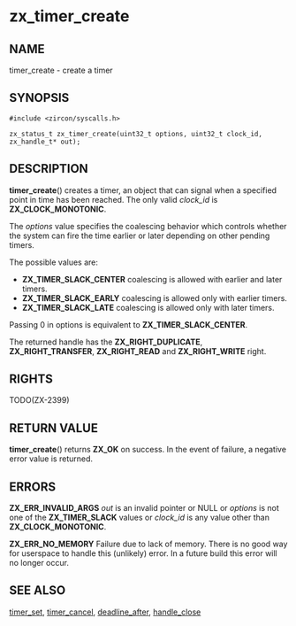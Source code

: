 # zx_timer_create

## NAME

timer_create - create a timer

## SYNOPSIS

```
#include <zircon/syscalls.h>

zx_status_t zx_timer_create(uint32_t options, uint32_t clock_id, zx_handle_t* out);

```

## DESCRIPTION

**timer_create**() creates a timer, an object that can signal
when a specified point in time has been reached. The only valid
*clock_id* is **ZX_CLOCK_MONOTONIC**.

The *options* value specifies the coalescing behavior which
controls whether the system can fire the time earlier or later
depending on other pending timers.

The possible values are:

+ **ZX_TIMER_SLACK_CENTER** coalescing is allowed with earlier and
  later timers.
+ **ZX_TIMER_SLACK_EARLY** coalescing is allowed only with earlier
  timers.
+ **ZX_TIMER_SLACK_LATE** coalescing is allowed only with later
  timers.

Passing 0 in options is equivalent to **ZX_TIMER_SLACK_CENTER**.

The returned handle has the **ZX_RIGHT_DUPLICATE**, **ZX_RIGHT_TRANSFER**,
**ZX_RIGHT_READ** and **ZX_RIGHT_WRITE** right.

## RIGHTS

<!-- Updated by scripts/update-docs-from-abigen, do not edit this section manually. -->

TODO(ZX-2399)

## RETURN VALUE

**timer_create**() returns **ZX_OK** on success. In the event
of failure, a negative error value is returned.

## ERRORS

**ZX_ERR_INVALID_ARGS**  *out* is an invalid pointer or NULL or
*options* is not one of the **ZX_TIMER_SLACK** values or *clock_id* is
any value other than **ZX_CLOCK_MONOTONIC**.

**ZX_ERR_NO_MEMORY**  Failure due to lack of memory.
There is no good way for userspace to handle this (unlikely) error.
In a future build this error will no longer occur.

## SEE ALSO

[timer_set](timer_set.md),
[timer_cancel](timer_cancel.md),
[deadline_after](deadline_after.md),
[handle_close](handle_close.md)
